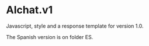 # AIchat.v1

Javascript, style and a response template for version 1.0.

The Spanish version is on folder ES.
